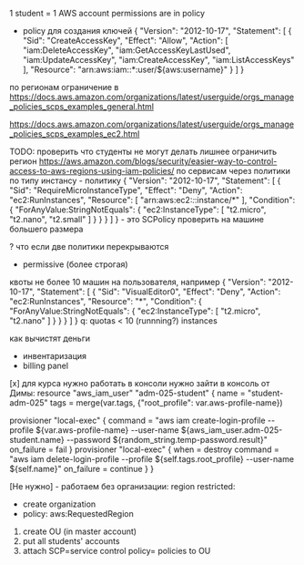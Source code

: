 1 student = 1 AWS account
permissions are in policy
- policy для создания ключей
{
    "Version": "2012-10-17",
    "Statement": [
        {
            "Sid": "CreateAccessKey",
            "Effect": "Allow",
            "Action": [
                "iam:DeleteAccessKey",
                "iam:GetAccessKeyLastUsed",
                "iam:UpdateAccessKey",
                "iam:CreateAccessKey",
                "iam:ListAccessKeys"
            ],
            "Resource": "arn:aws:iam::*:user/${aws:username}"
        }
    ]
}




по регионам ограничение в
https://docs.aws.amazon.com/organizations/latest/userguide/orgs_manage_policies_scps_examples_general.html


https://docs.aws.amazon.com/organizations/latest/userguide/orgs_manage_policies_scps_examples_ec2.html


TODO:
проверить что студенты не могут делать лишнее
ограничить регион https://aws.amazon.com/blogs/security/easier-way-to-control-access-to-aws-regions-using-iam-policies/
по сервисам через политики
по типу инстансу - политику
{
  "Version": "2012-10-17",
  "Statement": [
    {
      "Sid": "RequireMicroInstanceType",
      "Effect": "Deny",
      "Action": "ec2:RunInstances",
      "Resource": [
        "arn:aws:ec2:*:*:instance/*"
      ],
      "Condition": {
        "ForAnyValue:StringNotEquals": {
          "ec2:InstanceType": [
            "t2.micro",
            "t2.nano",
            "t2.small"
          ]
        }
      }
    }
  ]
} - это SCPolicy
проверить на машине большего размера

? что если две политики перекрываются
- permissive (более строгая)

квоты не более 10 машин на пользователя, например
{
    "Version": "2012-10-17",
    "Statement": [
        {
            "Sid": "VisualEditor0",
            "Effect": "Deny",
            "Action": "ec2:RunInstances",
            "Resource": "*",
            "Condition": {
                "ForAnyValue:StringNotEquals": {
                    "ec2:InstanceType": [
                        "t2.micro",
                        "t2.nano"
                    ]
                }
            }
        }
    ]
}
q: quotas < 10 (runnning?) instances

как вычистят
деньги
- инвентаризация
- billing panel


[x] для курса нужно работать в консоли
нужно зайти в консоль
от Димы:
resource "aws_iam_user" "adm-025-student" {
  name = "student-adm-025"
  tags = merge(var.tags, {"root_profile": var.aws-profile-name})

  provisioner "local-exec" {
    command = "aws iam create-login-profile --profile ${var.aws-profile-name} --user-name ${aws_iam_user.adm-025-student.name} --password ${random_string.temp-password.result}"
    on_failure = fail
  }
  provisioner "local-exec" {
    when = destroy
    command = "aws iam delete-login-profile --profile ${self.tags.root_profile} --user-name ${self.name}"
    on_failure = continue
  }
}


[Не нужно] - работаем без организации:
  region restricted:
  - create organization
  - policy:
  aws:RequestedRegion

  1) create OU (in master account)
  2) put all students' accounts
  3) attach SCP=service control policy= policies to OU
